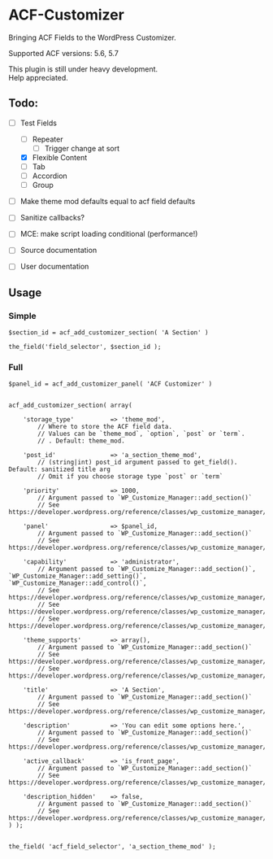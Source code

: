ACF-Customizer
==============

Bringing ACF Fields to the WordPress Customizer.

Supported ACF versions: 5.6, 5.7

This plugin is still under heavy development.  
Help appreciated.


Todo:
-----
 - [ ] Test Fields
	 - [ ] Repeater
		 - [ ] Trigger change at sort
	 - [x] Flexible Content
	 - [ ] Tab
	 - [ ] Accordion
	 - [ ] Group
 - [ ] Make theme mod defaults equal to acf field defaults
 - [ ] Sanitize callbacks?
 - [ ] MCE: make script loading conditional (performance!)
 - [ ] Source documentation
 - [ ] User documentation



Usage
-----
### Simple

```
$section_id = acf_add_customizer_section( 'A Section' )

the_field('field_selector', $section_id );
```

### Full
```
$panel_id = acf_add_customizer_panel( 'ACF Customizer' )


acf_add_customizer_section( array(

	'storage_type'			=> 'theme_mod',
		// Where to store the ACF field data.
		// Values can be `theme_mod`, `option`, `post` or `term`.
		// . Default: theme_mod.

	'post_id' 				=> 'a_section_theme_mod',
		// (string|int) post_id argument passed to get_field(). Default: sanitized title arg
		// Omit if you choose storage type `post` or `term`

	'priority'				=> 1000,
		// Argument passed to `WP_Customize_Manager::add_section()`
		// See https://developer.wordpress.org/reference/classes/wp_customize_manager/add_section/

	'panel'					=> $panel_id,
		// Argument passed to `WP_Customize_Manager::add_section()`
		// See https://developer.wordpress.org/reference/classes/wp_customize_manager/add_section/

	'capability'			=> 'administrator',
		// Argument passed to `WP_Customize_Manager::add_section()`, `WP_Customize_Manager::add_setting()`, `WP_Customize_Manager::add_control()`,
		// See https://developer.wordpress.org/reference/classes/wp_customize_manager/add_control/
		// See https://developer.wordpress.org/reference/classes/wp_customize_manager/add_section/
		// See https://developer.wordpress.org/reference/classes/wp_customize_manager/add_setting/

	'theme_supports'		=> array(),
		// Argument passed to `WP_Customize_Manager::add_section()`
		// See https://developer.wordpress.org/reference/classes/wp_customize_manager/add_section/
		// See https://developer.wordpress.org/reference/classes/wp_customize_manager/add_setting/

	'title'					=> 'A Section',
		// Argument passed to `WP_Customize_Manager::add_section()`
		// See https://developer.wordpress.org/reference/classes/wp_customize_manager/add_section/

	'description'			=> 'You can edit some options here.',
		// Argument passed to `WP_Customize_Manager::add_section()`
		// See https://developer.wordpress.org/reference/classes/wp_customize_manager/add_section/

	'active_callback'		=> 'is_front_page',
		// Argument passed to `WP_Customize_Manager::add_section()`
		// See https://developer.wordpress.org/reference/classes/wp_customize_manager/add_section/

	'description_hidden'	=> false,
		// Argument passed to `WP_Customize_Manager::add_section()`
		// See https://developer.wordpress.org/reference/classes/wp_customize_manager/add_section/
) );


the_field( 'acf_field_selector', 'a_section_theme_mod' );

```

